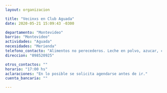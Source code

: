 ```yaml
---
layout: organizacion

title: "Vecinxs en Club Aguada"
date: 2020-05-21 15:09:43 -0300

departamento: "Montevideo"
barrio: "Montevideo"
actividades: "Aguada"
necesidades: "Merienda"
telefono_contacto: "Alimentos no perecederos. Leche en polvo, azucar, cocoa en lo posible en paquetitos de 100grs. y alimentos elaborados para meriendas. Tambien bandejas, bolsas, cajas, film."
direccion: "098520925"

otros_contactos: ""
horario: "17:00 hs"
aclaraciones: "En lo posible se solicita agendarse antes de ir."
cuenta_bancaria: ""

---
```

